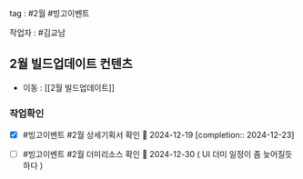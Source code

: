 
tag : #2월 #빙고이벤트

작업자 : #김교남

## 2월 빌드업데이트 컨텐츠
- 이동 : [[2월 빌드업데이트]]


### 작업확인
- [x] #빙고이벤트  #2월  상세기획서 확인 📅 2024-12-19  [completion:: 2024-12-23]
- [ ] #빙고이벤트  #2월  더미리소스 확인 📅 2024-12-30 ( UI 더미 일정이 좀 늦어질듯 하다 )

